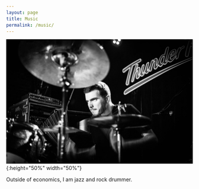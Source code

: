 ```yaml
---
layout: page
title: Music
permalink: /music/
---
```


![GitHub Logo](/images/drums1.jpg){:height="50%" width="50%"}




Outside of economics, I am jazz and rock drummer.
